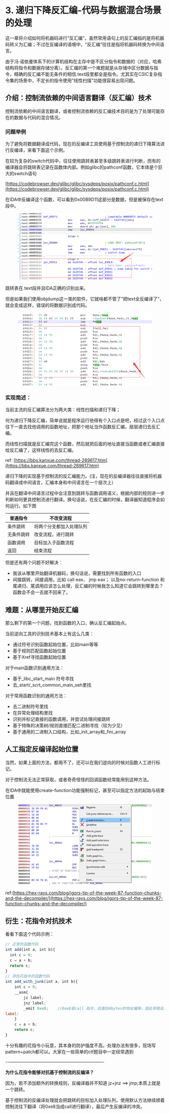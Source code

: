 # 3. 递归下降反汇编-代码与数据混合场景的处理

这一章将介绍如何将机器码进行”反汇编“，虽然常用语句上的反汇编指的是将机器码转义为汇编；不过在反编译的语境中，“反汇编”往往是指将机器码转换为中间语言。

由于冯·诺依曼体系下的计算机结构在主存中是不区分指令和数据的（对应，哈弗结构将指令和数据存储分离）。反汇编的第一个难题就是从存储中区分数据与指令，精确的反汇编不能无条件的相信.text段里都全是指令。尤其实在CSIC复杂指令集的场景中，不定长的指令使用“线性扫描”功能很容易出现问题。

## 介绍：控制流依赖的中间语言翻译（反汇编）技术

控制流依赖的中间语言翻译，或者控制流依赖的反汇编技术目的是为了处理可能存在的数据与代码的混合情况。

### **问题举例**

为了避免将数据翻译成代码，现在的反编译工具使用基于控制流的递归下降算法进行反编译，来看下面这个示例。

在较为复杂的switch代码中，往往使用跳转表甚至多级跳转表进行判断，而有的编译器会将跳转表记录在函数体内部。例如glibc的pathconf函数，它本体是个巨大的switch语句

[https://codebrowser.dev/glibc/glibc/sysdeps/posix/pathconf.c.html](https://codebrowser.dev/glibc/glibc/sysdeps/posix/pathconf.c.html)

在IDA中反编译这个函数，可以看到0x00B9D11这部分是数据，但是被保存在text段中。

<figure><img src="../.gitbook/assets/image (2) (1) (1) (1) (1) (1) (1) (1) (1) (1).png" alt=""><figcaption></figcaption></figure>

跳转表在.text段并且IDA正确的识别出来。

但是如果我们使用objdump这一类的软件，它就啥都不管了”把text全反编译了“，就会变成这样，错误的将数据识别成代码。

<figure><img src="../.gitbook/assets/image (1) (1) (1) (1) (1) (1) (1) (1) (1) (1) (1).png" alt=""><figcaption></figcaption></figure>

### 实现简述：

当前主流的反汇编算法分为两大类：线性扫描和递归下降；

何为递归下降反汇编，简单说就是程序运行他得有个入口点是吧，经过这个入口点往下一直去找他调用的函数地址，把那个地址当作函数反汇编，层层递归去反汇编。

而线性扫描就是反汇编完这个函数，然后就把后面的地址直接当函数或者汇编直接给反汇编了，这样线性的去反汇编。

ref: [https://bbs.kanxue.com/thread-269617.htm](https://bbs.kanxue.com/thread-269617.htm)

递归下降的实现基于控制流的反汇编能力。(注，现在的反编译器往往直接将机器码翻译成中间语言，汇编本身和中间语言在一个层次上）

并且在翻译中间语言过程中会注意到跳转与函数调用语义，根据内部的规则进一步判断如何更具控制流进行翻译。换句话说，在反汇编的时候，翻译器知道程序会如何运行。如下图

| 普通指令  | 不改变流程        |
| ----- | ------------ |
| 条件跳转  | 将两个分支都加入处理队列 |
| 无条件跳转 | 改变流程，进行跳转    |
| 函数调用  | 目标加入子函数流程    |
| 返回    | 结束流程         |

但是还有两个问题不好解决：

* 我该从哪里开始翻译机器码，换句话说，需要找到所有函数的入口
* 间接跳转，间接调用，比如 call eax、 jmp eax； 以及no-return-function 和 尾递归、尾调用应该怎么处理，反汇编的时候我怎么知道它会跳转到哪里去？函数会不会一去就不回来了。

## 难题：从哪里开始反汇编

那么剩下的第一个问题，找到函数的入口，确认反汇编起始点。

当前逆向工具的识别技术基本上有这么几类：

* 通过符号识别函数起始位置，比如main等等
* 基于规则匹配函数起始位置
* 基于Xref寻找函数起始位置

对于main函数识别通用方法：

* 基于\_libc\_start\_main 符号寻找
* 去\_start/\_scrt\_common\_main\_seh里找

对于常用函数识别的通用方法：

* 去二进制符号里找
* 在异常处理结构里找
* 识别并标记直接的函数调用，并尝试处理间接跳转
* 基于特殊的决策树/规则直接匹配二进制寻找（较为少见）
* 基于通用的二进制入口结构，比如\_init\_array和\_fini\_array

## 人工指定反编译起始位置

当然，如果上面的方法，都用不了，还可以在我们逆向的时候对函数人工进行标记。

对于控制流无法正常获取，或者奇奇怪怪的回调函数经常能用到这种方法。

在IDA中就能使用create-function功能强制标记，甚至可以指定方法的起始与结束位置

<figure><img src="../.gitbook/assets/image (2) (1) (1) (1) (1) (1) (1) (1) (1) (1) (1).png" alt=""><figcaption></figcaption></figure>

ref:[https://hex-rays.com/blog/igors-tip-of-the-week-87-function-chunks-and-the-decompiler/](https://hex-rays.com/blog/igors-tip-of-the-week-87-function-chunks-and-the-decompiler/)

## 衍生：花指令对抗技术

看看下面这个代码示例：

```jsx
// 正常的函数代码
int add(int a, int b){
  int c = 0;
  c = a + b;
  return c;
}
// 添加花指令的函数代码
int add_with_junk(int a, int b){
    int c = 0;
    __asm{
        jz label;
        jnz label;
        _emit 0xe8;    //0xe8是call 指令，后面加4bytes的地址偏移，因此导致反汇编器错误识别
label:
    }
    c = a + b;
    return c;
}
```

十分有趣的花指令小玩意，其本身的防护强度不高。处理办法有很多，现场写pattern+patch都可以。大家在一些简单的ctf题目中一定经常遇到

\--—————————————————————-

**为什么花指令能够对抗基于控制流的反编译？**

因为，若不添加额外的转换规则，反编译器并不知道 jz+jnz ==> jmp;本质上就是一个跳转。

基于控制流的反编译处理就会把跳转的目标加入处理队列，使用默认方法继续顺着控制流往下翻译（将0xe8当成call进行翻译），最后产生反编译的冲突。
